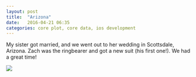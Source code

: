 ```yaml
---
layout: post
title:  "Arizona"
date:   2016-04-21 06:35
categories: core plot, core data, ios development
---
```

My sister got married, and we went out to her wedding in Scottsdale, Arizona. Zach was the ringbearer and got a new suit (his first one!). We had a great time! 

<img src="http://khasachi.com/images/zacharizonatree.jpg"/>

















